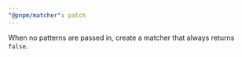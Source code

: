 ```yaml
---
"@pnpm/matcher": patch
---
```


When no patterns are passed in, create a matcher that always returns `false`.
